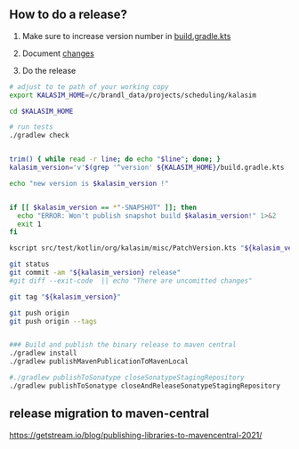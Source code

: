 ## How to do a release?

1. Make sure to increase version number in [build.gradle.kts](../build.gradle.kts)

2. Document [changes](../CHANGES.md)

3. Do the release
```bash
# adjust to te path of your working copy
export KALASIM_HOME=/c/brandl_data/projects/scheduling/kalasim

cd $KALASIM_HOME

# run tests
./gradlew check


trim() { while read -r line; do echo "$line"; done; }
kalasim_version='v'$(grep '^version' ${KALASIM_HOME}/build.gradle.kts | cut -f3 -d' ' | tr -d '"' | trim)

echo "new version is $kalasim_version !"


if [[ $kalasim_version == *"-SNAPSHOT" ]]; then
  echo "ERROR: Won't publish snapshot build $kalasim_version!" 1>&2
  exit 1
fi

kscript src/test/kotlin/org/kalasim/misc/PatchVersion.kts "${kalasim_version:1}"

git status
git commit -am "${kalasim_version} release"
#git diff --exit-code  || echo "There are uncomitted changes"

git tag "${kalasim_version}"

git push origin 
git push origin --tags


### Build and publish the binary release to maven central
./gradlew install
./gradlew publishMavenPublicationToMavenLocal

#./gradlew publishToSonatype closeSonatypeStagingRepository
./gradlew publishToSonatype closeAndReleaseSonatypeStagingRepository
```


## release migration to maven-central

https://getstream.io/blog/publishing-libraries-to-mavencentral-2021/
